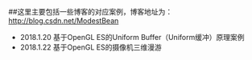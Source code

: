 ##这里主要包括一些博客的对应案例，博客地址为：http://blog.csdn.net/ModestBean

 - 2018.1.20 基于OpenGL ES的Uniform Buffer（Uniform缓冲）原理案例
 - 2018.1.22 基于OpenGL ES的摄像机三维漫游
 